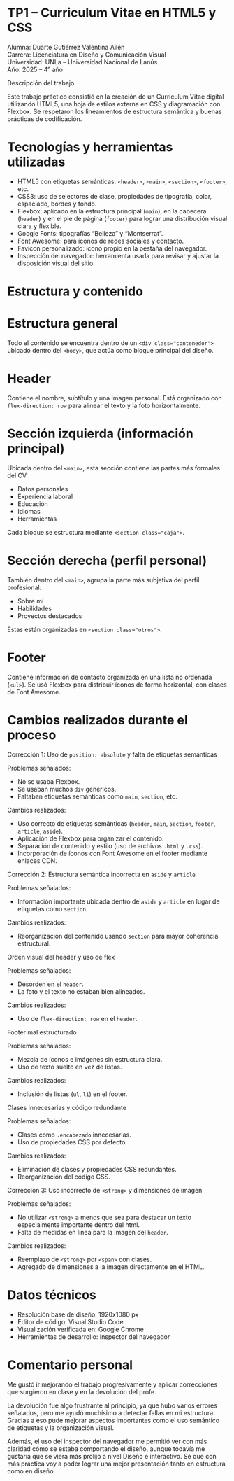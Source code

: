 # TP1 – Curriculum Vitae en HTML5 y CSS

Alumna: Duarte Gutiérrez Valentina Ailén  
Carrera: Licenciatura en Diseño y Comunicación Visual  
Universidad: UNLa – Universidad Nacional de Lanús  
Año: 2025 – 4° año



Descripción del trabajo

Este trabajo práctico consistió en la creación de un Curriculum Vitae digital utilizando HTML5, una hoja de estilos externa en CSS y diagramación con Flexbox. Se respetaron los lineamientos de estructura semántica y buenas prácticas de codificación.



# Tecnologías y herramientas utilizadas

- HTML5 con etiquetas semánticas: `<header>`, `<main>`, `<section>`, `<footer>`, etc.
- CSS3: uso de selectores de clase, propiedades de tipografía, color, espaciado, bordes y fondo.
- Flexbox: aplicado en la estructura principal (`main`), en la cabecera (`header`) y en el pie de página (`footer`) para lograr una distribución visual clara y flexible.
- Google Fonts: tipografías “Belleza” y “Montserrat”.
- Font Awesome: para íconos de redes sociales y contacto.
- Favicon personalizado: ícono propio en la pestaña del navegador.
- Inspección del navegador: herramienta usada para revisar y ajustar la disposición visual del sitio.



# Estructura y contenido

# Estructura general

Todo el contenido se encuentra dentro de un `<div class="contenedor">` ubicado dentro del `<body>`, que actúa como bloque principal del diseño.

# Header

Contiene el nombre, subtítulo y una imagen personal. Está organizado con `flex-direction: row` para alinear el texto y la foto horizontalmente.

# Sección izquierda (información principal)

Ubicada dentro del `<main>`, esta sección contiene las partes más formales del CV:

- Datos personales
- Experiencia laboral
- Educación
- Idiomas
- Herramientas

Cada bloque se estructura mediante `<section class="caja">`.

# Sección derecha (perfil personal)

También dentro del `<main>`, agrupa la parte más subjetiva del perfil profesional:

- Sobre mí
- Habilidades
- Proyectos destacados

Estas están organizadas en `<section class="otros">`.

# Footer

Contiene información de contacto organizada en una lista no ordenada (`<ul>`). Se usó Flexbox para distribuir íconos de forma horizontal, con clases de Font Awesome.



# Cambios realizados durante el proceso

Corrección 1: Uso de `position: absolute` y falta de etiquetas semánticas

Problemas señalados:

- No se usaba Flexbox.
- Se usaban muchos `div` genéricos.
- Faltaban etiquetas semánticas como `main`, `section`, etc.

Cambios realizados:

- Uso correcto de etiquetas semánticas (`header`, `main`, `section`, `footer`, `article`, `aside`).
- Aplicación de Flexbox para organizar el contenido.
- Separación de contenido y estilo (uso de archivos `.html` y `.css`).
- Incorporación de íconos con Font Awesome en el footer mediante enlaces CDN.

Corrección 2: Estructura semántica incorrecta en `aside` y `article`

Problemas señalados:

- Información importante ubicada dentro de `aside` y `article` en lugar de etiquetas como `section`.

Cambios realizados:

- Reorganización del contenido usando `section` para mayor coherencia estructural.

 Orden visual del header y uso de flex

Problemas señalados:

- Desorden en el `header`.
- La foto y el texto no estaban bien alineados.

Cambios realizados:

- Uso de `flex-direction: row` en el `header`.

Footer mal estructurado

Problemas señalados:

- Mezcla de íconos e imágenes sin estructura clara.
- Uso de texto suelto en vez de listas.

Cambios realizados:

- Inclusión de listas (`ul`, `li`) en el footer.

Clases innecesarias y código redundante

Problemas señalados:

- Clases como `.encabezado` innecesarias.
- Uso de propiedades CSS por defecto.

Cambios realizados:

- Eliminación de clases y propiedades CSS redundantes.
- Reorganización del código CSS.

Corrección 3: Uso incorrecto de `<strong>` y dimensiones de imagen

Problemas señalados:

- No utilizar `<strong>` a menos que sea para destacar un texto especialmente importante dentro del html.  
- Falta de medidas en línea para la imagen del `header`.

Cambios realizados:

- Reemplazo de `<strong>` por `<span>` con clases.
- Agregado de dimensiones a la imagen directamente en el HTML.



# Datos técnicos

- Resolución base de diseño: 1920x1080 px
- Editor de código: Visual Studio Code
- Visualización verificada en: Google Chrome
- Herramientas de desarrollo: Inspector del navegador 




# Comentario personal

Me gustó ir mejorando el trabajo progresivamente y aplicar correcciones que surgieron en clase y en la devolución del profe. 

La devolución fue algo frustrante al principio, ya que hubo varios errores señalados, pero me ayudó muchísimo a detectar fallas en mi estructura. Gracias a eso pude mejorar aspectos importantes como el uso semántico de etiquetas y la organización visual.

Además, el uso del inspector del navegador me permitió ver con más claridad cómo se estaba comportando el diseño, aunque todavía me gustaría que se viera más prolijo a nivel Diseño e interactivo. Sé que con más práctica voy a poder lograr una mejor presentación tanto en estructura como en diseño.
